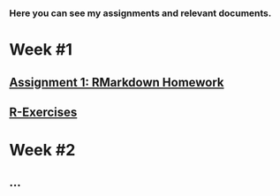 ### Here you can see my assignments and relevant documents.

# Week #1

## [Assignment 1: RMarkdown Homework](assignment1_rmarkdown)

## [R-Exercises](exercises1)

# Week #2

## ...

